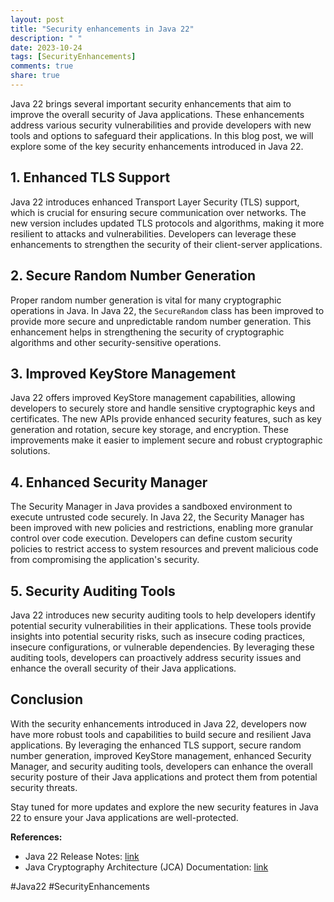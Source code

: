 ```yaml
---
layout: post
title: "Security enhancements in Java 22"
description: " "
date: 2023-10-24
tags: [SecurityEnhancements]
comments: true
share: true
---
```


Java 22 brings several important security enhancements that aim to improve the overall security of Java applications. These enhancements address various security vulnerabilities and provide developers with new tools and options to safeguard their applications. In this blog post, we will explore some of the key security enhancements introduced in Java 22.

## 1. Enhanced TLS Support

Java 22 introduces enhanced Transport Layer Security (TLS) support, which is crucial for ensuring secure communication over networks. The new version includes updated TLS protocols and algorithms, making it more resilient to attacks and vulnerabilities. Developers can leverage these enhancements to strengthen the security of their client-server applications.

## 2. Secure Random Number Generation

Proper random number generation is vital for many cryptographic operations in Java. In Java 22, the `SecureRandom` class has been improved to provide more secure and unpredictable random number generation. This enhancement helps in strengthening the security of cryptographic algorithms and other security-sensitive operations.

## 3. Improved KeyStore Management

Java 22 offers improved KeyStore management capabilities, allowing developers to securely store and handle sensitive cryptographic keys and certificates. The new APIs provide enhanced security features, such as key generation and rotation, secure key storage, and encryption. These improvements make it easier to implement secure and robust cryptographic solutions.

## 4. Enhanced Security Manager

The Security Manager in Java provides a sandboxed environment to execute untrusted code securely. In Java 22, the Security Manager has been improved with new policies and restrictions, enabling more granular control over code execution. Developers can define custom security policies to restrict access to system resources and prevent malicious code from compromising the application's security.

## 5. Security Auditing Tools

Java 22 introduces new security auditing tools to help developers identify potential security vulnerabilities in their applications. These tools provide insights into potential security risks, such as insecure coding practices, insecure configurations, or vulnerable dependencies. By leveraging these auditing tools, developers can proactively address security issues and enhance the overall security of their Java applications.

## Conclusion

With the security enhancements introduced in Java 22, developers now have more robust tools and capabilities to build secure and resilient Java applications. By leveraging the enhanced TLS support, secure random number generation, improved KeyStore management, enhanced Security Manager, and security auditing tools, developers can enhance the overall security posture of their Java applications and protect them from potential security threats.

Stay tuned for more updates and explore the new security features in Java 22 to ensure your Java applications are well-protected.

**References:**
- Java 22 Release Notes: [link](https://www.oracle.com/java/technologies/javase-jdk11-doc-downloads.html)
- Java Cryptography Architecture (JCA) Documentation: [link](https://docs.oracle.com/en/java/javase/17/docs/specs/security/overview-summary.html)

#Java22 #SecurityEnhancements